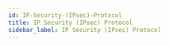 ```yaml
---
id: IP-Security-(IPsec)-Protocol
title: IP Security (IPsec) Protocol
sidebar_label: IP Security (IPsec) Protocol
---
```



##
